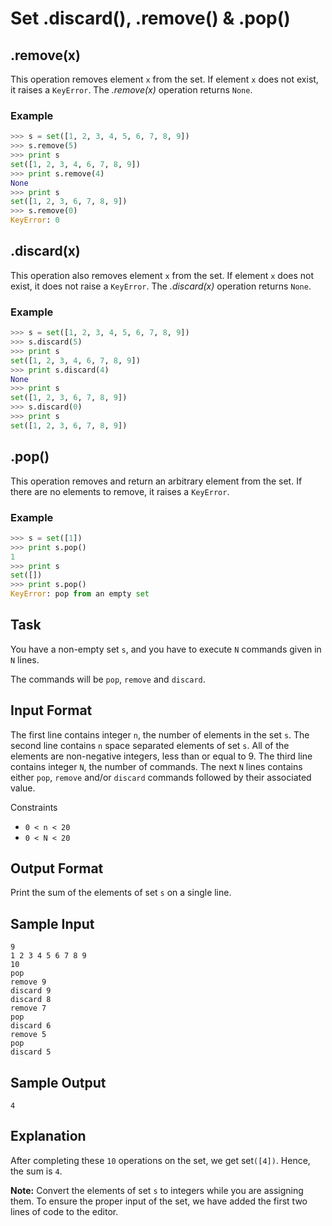# Set .discard(), .remove() & .pop()

## .remove(x)
This operation removes element `x` from the set.
If element `x` does not exist, it raises a `KeyError`.
The *.remove(x)* operation returns `None`.

### Example
```py
>>> s = set([1, 2, 3, 4, 5, 6, 7, 8, 9])
>>> s.remove(5)
>>> print s
set([1, 2, 3, 4, 6, 7, 8, 9])
>>> print s.remove(4)
None
>>> print s
set([1, 2, 3, 6, 7, 8, 9])
>>> s.remove(0)
KeyError: 0
```

## .discard(x)
This operation also removes element `x` from the set.
If element `x` does not exist, it does not raise a `KeyError`.
The *.discard(x)* operation returns `None`.

### Example
```py
>>> s = set([1, 2, 3, 4, 5, 6, 7, 8, 9])
>>> s.discard(5)
>>> print s
set([1, 2, 3, 4, 6, 7, 8, 9])
>>> print s.discard(4)
None
>>> print s
set([1, 2, 3, 6, 7, 8, 9])
>>> s.discard(0)
>>> print s
set([1, 2, 3, 6, 7, 8, 9])
```

## .pop()
This operation removes and return an arbitrary element from the set.
If there are no elements to remove, it raises a `KeyError`.

### Example
```py
>>> s = set([1])
>>> print s.pop()
1
>>> print s
set([])
>>> print s.pop()
KeyError: pop from an empty set
```

## Task
You have a non-empty set `s`, and you have to execute `N` commands given in `N` lines.

The commands will be `pop`, `remove` and `discard`.

## Input Format

The first line contains integer `n`, the number of elements in the set `s`.
The second line contains `n` space separated elements of set `s`. All of the elements are non-negative integers, less than or equal to 9.
The third line contains integer `N`, the number of commands.
The next `N` lines contains either `pop`, `remove` and/or `discard` commands followed by their associated value.

Constraints
* `0 < n < 20`
* `0 < N < 20`

## Output Format

Print the sum of the elements of set `s` on a single line.

## Sample Input
```
9
1 2 3 4 5 6 7 8 9
10
pop
remove 9
discard 9
discard 8
remove 7
pop 
discard 6
remove 5
pop 
discard 5
```

## Sample Output
```
4
```

## Explanation

After completing these `10` operations on the set, we get set`([4])`. Hence, the sum is `4`.

**Note:** Convert the elements of set `s` to integers while you are assigning them. To ensure the proper input of the set, we have added the first two lines of code to the editor.